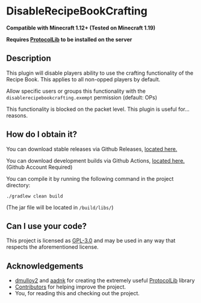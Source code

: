 # DisableRecipeBookCrafting

**Compatible with Minecraft 1.12+ (Tested on Minecraft 1.19)**

**Requires [ProtocolLib](https://www.spigotmc.org/resources/protocollib.1997/) to be installed on the server**

## Description
This plugin will disable players ability to use the crafting functionality of the Recipe Book. This applies to all non-opped players by default.

Allow specific users or groups this functionality with the `disablerecipebookcrafting.exempt` permission (default: OPs)

This functionality is blocked on the packet level. This plugin is useful for... reasons.

## How do I obtain it?

You can download stable releases via Github Releases, [located here.](https://github.com/Puremin0rez/DisableRecipeBookCrafting/releases)

You can download development builds via Github Actions, [located here.](https://github.com/Puremin0rez/DisableRecipeBookCrafting/actions?query=branch%3Amaster+is%3Asuccess) (Github Account Required)

You can compile it by running the following command in the project directory:

```
./gradlew clean build
```

(The jar file will be located in `/build/libs/`)

## Can I use your code?

This project is licensed as [GPL-3.0](LICENSE) and may be used in any way that respects the aforementioned license.

## Acknowledgements

* [dmulloy2](https://github.com/dmulloy2) and [aadnk](https://github.com/aadnk) for creating the extremely useful [ProtocolLib](https://github.com/dmulloy2/ProtocolLib/) library
* [Contributors](https://github.com/Puremin0rez/DisableRecipeBookCrafting/graphs/contributors) for helping improve the project.
* You, for reading this and checking out the project.
